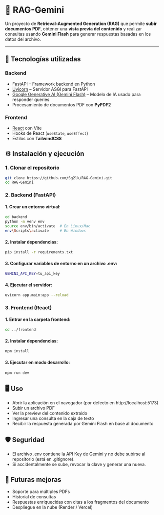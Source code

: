 # 📄 RAG-Gemini

Un proyecto de **Retrieval-Augmented Generation (RAG)** que permite **subir documentos PDF**, obtener una **vista previa del contenido** y realizar consultas usando **Gemini Flash** para generar respuestas basadas en los datos del archivo.

---

## 🚀 Tecnologías utilizadas

### Backend
- [FastAPI](https://fastapi.tiangolo.com/) – Framework backend en Python
- [Uvicorn](https://www.uvicorn.org/) – Servidor ASGI para FastAPI
- [Google Generative AI (Gemini Flash)](https://ai.google.dev/) – Modelo de IA usado para responder queries
- Procesamiento de documentos PDF con **PyPDF2**

### Frontend
- [React](https://react.dev/) con Vite
- Hooks de React (`useState`, `useEffect`)
- Estilos con **TailwindCSS**

## ⚙️ Instalación y ejecución

### 1. Clonar el repositorio
  ```bash
  git clone https://github.com/Sg2lk/RAG-Gemini.git
  cd RAG-Gemini
  ```

### 2. Backend (FastAPI)
  #### 1. Crear un entorno virtual:
  ```bash
  cd backend
  python -m venv env
  source env/bin/activate  # En Linux/Mac
  env\Scripts\activate     # En Windows
  ```
  #### 2. Instalar dependencias:
  ```bash
  pip install -r requirements.txt
  ```
  #### 3. Configurar variables de entorno en un archivo .env:
  ```bash
  GEMINI_API_KEY=tu_api_key
  ```
  #### 4. Ejecutar el servidor:
  ```bash
  uvicorn app.main:app --reload
  ```

### 3. Frontend (React)
  #### 1. Entrar en la carpeta frontend:
  ```bash
  cd ../frontend
  ```

  #### 2. Instalar dependencias:
  ```bash
  npm install
  ```

  #### 3. Ejecutar en modo desarrollo:
  ```bash
  npm run dev
  ```

## 🖥️ Uso

- Abrir la aplicación en el navegador (por defecto en http://localhost:5173)
- Subir un archivo PDF
- Ver la preview del contenido extraído
- Ingresar una consulta en la caja de texto
- Recibir la respuesta generada por Gemini Flash en base al documento

## 🛡️ Seguridad
- El archivo .env contiene la API Key de Gemini y no debe subirse al repositorio (está en .gitignore).
- Si accidentalmente se sube, revocar la clave y generar una nueva.

## 🌟 Futuras mejoras
- Soporte para múltiples PDFs
- Historial de consultas
- Respuestas enriquecidas con citas a los fragmentos del documento
- Despliegue en la nube (Render / Vercel)
